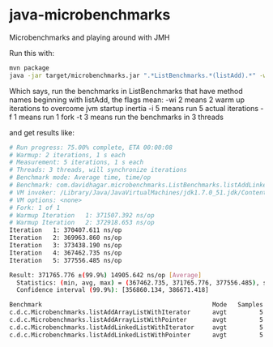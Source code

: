 java-microbenchmarks
====================

Microbenchmarks and playing around with JMH

Run this with:
```bash
mvn package
java -jar target/microbenchmarks.jar ".*ListBenchmarks.*(listAdd).*" -wi 2 -i 5 -f 1 -t 3
```

Which says, run the benchmarks in ListBenchmarks that have method names beginning with listAdd, the flags mean:
-wi 2 means 2 warm up iterations to overcome jvm startup inertia
-i  5 means run 5 actual iterations
-f  1 means run 1 fork
-t  3 means run the benchmarks in 3 threads

and get results like:
```bash
# Run progress: 75.00% complete, ETA 00:00:08
# Warmup: 2 iterations, 1 s each
# Measurement: 5 iterations, 1 s each
# Threads: 3 threads, will synchronize iterations
# Benchmark mode: Average time, time/op
# Benchmark: com.davidhagar.microbenchmarks.ListBenchmarks.listAddLinkedListWithPointer
# VM invoker: /Library/Java/JavaVirtualMachines/jdk1.7.0_51.jdk/Contents/Home/jre/bin/java
# VM options: <none>
# Fork: 1 of 1
# Warmup Iteration   1: 371507.392 ns/op
# Warmup Iteration   2: 372918.653 ns/op
Iteration   1: 370407.611 ns/op
Iteration   2: 369963.860 ns/op
Iteration   3: 373438.190 ns/op
Iteration   4: 367462.735 ns/op
Iteration   5: 377556.485 ns/op

Result: 371765.776 ±(99.9%) 14905.642 ns/op [Average]
  Statistics: (min, avg, max) = (367462.735, 371765.776, 377556.485), stdev = 3870.948
  Confidence interval (99.9%): [356860.134, 386671.418]

Benchmark                                               Mode   Samples        Score  Score error    Units
c.d.c.Microbenchmarks.listAddArrayListWithIterator      avgt         5      956.445       44.848    ns/op
c.d.c.Microbenchmarks.listAddArrayListWithPointer       avgt         5      963.061       91.788    ns/op
c.d.c.Microbenchmarks.listAddLinkedListWithIterator     avgt         5     3122.704     1249.198    ns/op
c.d.c.Microbenchmarks.listAddLinkedListWithPointer      avgt         5   362507.678    22396.165    ns/op
```

